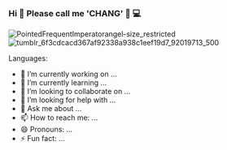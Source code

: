 ### Hi  👋  Please  call  me  'CHANG'  🐘  💻

![PointedFrequentImperatorangel-size_restricted](https://github.com/changthatsmynem/changthatsmynem/assets/90864879/8aa931d0-3012-4b28-a7fa-1701593ab047)![tumblr_6f3cdcacd367af92338a938c1eef19d7_92019713_500](https://github.com/changthatsmynem/changthatsmynem/assets/90864879/c6beede2-5abd-4edd-9b9f-8b132412bdef)


Languages:

<!--HTML5 -->

<!-- Figma -->

- 🔭 I’m currently working on ...
- 🌱 I’m currently learning ...
- 👯 I’m looking to collaborate on ...
- 🤔 I’m looking for help with ...
- 💬 Ask me about ...
- 📫 How to reach me: ...
- 😄 Pronouns: ...
- ⚡ Fun fact: ...
